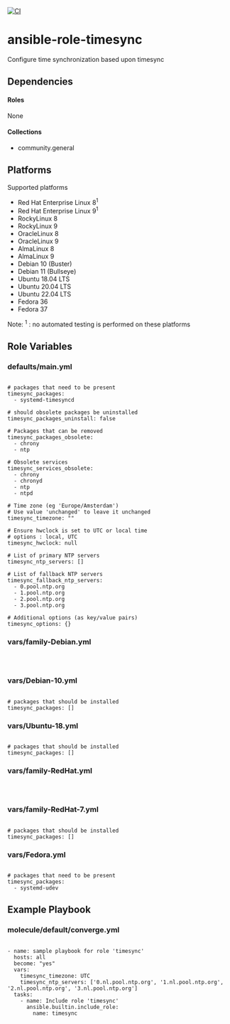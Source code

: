 [![CI](https://github.com/de-it-krachten/ansible-role-timesync/workflows/CI/badge.svg?event=push)](https://github.com/de-it-krachten/ansible-role-timesync/actions?query=workflow%3ACI)


# ansible-role-timesync

Configure time synchronization based upon timesync



## Dependencies

#### Roles
None

#### Collections
- community.general

## Platforms

Supported platforms

- Red Hat Enterprise Linux 8<sup>1</sup>
- Red Hat Enterprise Linux 9<sup>1</sup>
- RockyLinux 8
- RockyLinux 9
- OracleLinux 8
- OracleLinux 9
- AlmaLinux 8
- AlmaLinux 9
- Debian 10 (Buster)
- Debian 11 (Bullseye)
- Ubuntu 18.04 LTS
- Ubuntu 20.04 LTS
- Ubuntu 22.04 LTS
- Fedora 36
- Fedora 37

Note:
<sup>1</sup> : no automated testing is performed on these platforms

## Role Variables
### defaults/main.yml
<pre><code>
# packages that need to be present
timesync_packages:
  - systemd-timesyncd

# should obsolete packages be uninstalled
timesync_packages_uninstall: false

# Packages that can be removed
timesync_packages_obsolete:
  - chrony
  - ntp

# Obsolete services
timesync_services_obsolete:
  - chrony
  - chronyd
  - ntp
  - ntpd

# Time zone (eg 'Europe/Amsterdam')
# Use value 'unchanged' to leave it unchanged
timesync_timezone: ""

# Ensure hwclock is set to UTC or local time
# options : local, UTC
timesync_hwclock: null

# List of primary NTP servers
timesync_ntp_servers: []

# List of fallback NTP servers
timesync_fallback_ntp_servers:
  - 0.pool.ntp.org
  - 1.pool.ntp.org
  - 2.pool.ntp.org
  - 3.pool.ntp.org

# Additional options (as key/value pairs)
timesync_options: {}
</pre></code>


### vars/family-Debian.yml
<pre><code>

</pre></code>

### vars/Debian-10.yml
<pre><code>
# packages that should be installed
timesync_packages: []
</pre></code>

### vars/Ubuntu-18.yml
<pre><code>
# packages that should be installed
timesync_packages: []
</pre></code>

### vars/family-RedHat.yml
<pre><code>

</pre></code>

### vars/family-RedHat-7.yml
<pre><code>
# packages that should be installed
timesync_packages: []
</pre></code>

### vars/Fedora.yml
<pre><code>
# packages that need to be present
timesync_packages:
  - systemd-udev
</pre></code>



## Example Playbook
### molecule/default/converge.yml
<pre><code>
- name: sample playbook for role 'timesync'
  hosts: all
  become: "yes"
  vars:
    timesync_timezone: UTC
    timesync_ntp_servers: ['0.nl.pool.ntp.org', '1.nl.pool.ntp.org', '2.nl.pool.ntp.org', '3.nl.pool.ntp.org']
  tasks:
    - name: Include role 'timesync'
      ansible.builtin.include_role:
        name: timesync
</pre></code>
